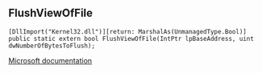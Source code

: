 ## FlushViewOfFile

```
[DllImport("Kernel32.dll")][return: MarshalAs(UnmanagedType.Bool)]
public static extern bool FlushViewOfFile(IntPtr lpBaseAddress, uint dwNumberOfBytesToFlush);
```

[Microsoft documentation](https://docs.microsoft.com/en-us/windows/win32/api/memoryapi/nf-memoryapi-flushviewoffile)
